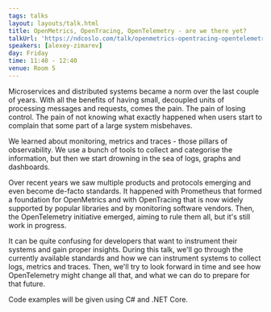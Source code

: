 ```yaml
---
tags: talks
layout: layouts/talk.html
title: OpenMetrics, OpenTracing, OpenTelemetry - are we there yet?
talkUrl: 'https://ndcoslo.com/talk/openmetrics-opentracing-opentelemetry-are-we-there-yet/'
speakers: [alexey-zimarev]
day: Friday
time: 11:40 - 12:40
venue: Room 5
---
```

Microservices and distributed systems became a norm over the last couple of years. With all the benefits of having small, decoupled units of processing messages and requests, comes the pain. The pain of losing control. The pain of not knowing what exactly happened when users start to complain that some part of a large system misbehaves.

We learned about monitoring, metrics and traces - those pillars of observability. We use a bunch of tools to collect and categorise the information, but then we start drowning in the sea of logs, graphs and dashboards.

Over recent years we saw multiple products and protocols emerging and even become de-facto standards. It happened with Prometheus that formed a foundation for OpenMetrics and with OpenTracing that is now widely supported by popular libraries and by monitoring software vendors. Then, the OpenTelemetry initiative emerged, aiming to rule them all, but it's still work in progress.

It can be quite confusing for developers that want to instrument their systems and gain proper insights. During this talk, we'll go through the currently available standards and how we can instrument systems to collect logs, metrics and traces. Then, we'll try to look forward in time and see how OpenTelemetry might change all that, and what we can do to prepare for that future.

Code examples will be given using C# and .NET Core.